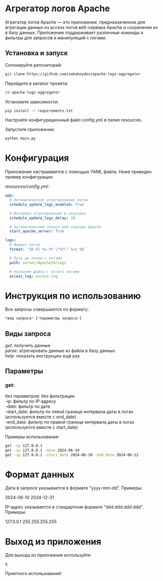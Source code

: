 # Агрегатор логов Apache
Агрегатор логов Apache — это приложение, предназначенное для агрегации данных из access логов веб-сервера Apache и сохранения их в базу данных. Приложение поддерживает различные команды и фильтры для запросов и манипуляций с логами.

## Установка и запуск

Склонируйте репозиторий:
``` sh
git clone https://github.com/vakaheydev/apache-logs-aggregator
```
Перейдите в каталог проекта:

``` sh
cd apache-logs-aggregator 
```
Установите зависимости:

``` sh
pip install -r requirements.txt 
```
Настройте конфигурационный файл config.yml в папке resources.

Запустите приложение:

``` sh
python main.py 
```

# Конфигурация
Приложение настраивается с помощью YAML файла. Ниже приведен пример конфигурации:

*resources/config.yml*:
```yaml
app:
  # Автоматическое агрегирование логов
  schedule_update_logs_enabled: True

  # Интервал агрегирования в секундах
  schedule_update_logs_delay: 30

  # Автоматический запуск веб-сервера Apache
  start_apache_server: True

logs:
  # Формат логов
  format: '%h %l %u %t \"%r\" %>s %b'

  # Путь до папки с логами
  path: server/Apache24/logs

  # Название файла с access логами
  access_log: access.log
```
# Инструкция по использованию
Все запросы совершаются по формату:  
``` sh
*вид запроса* [*параметры запроса*]
```

## Виды запроса  
*get*: получить данные  
*parse*: агрегировать данные из файла в базу данных  
*help*: показать инструкцию ещё раз

## Параметры
### get:
без параметров: без фильтрации  
-ip: фильтр по IP-адресу  
-date: фильтр по дате  
-start_date: фильтр по левой границе интервала даты в логах (используется вместе с end_date)  
-end_date: фильтр по правой границе интервала даты в логах (используется вместе с start_date)  

Примеры использования:
``` sh
get -ip 127.0.0.1
get -ip 127.0.0.1 -date 2024-06-10
get -ip 127.0.0.1 -start_date 2024-06-10 -end_date 2024-06-12
```
# Формат данных
Дата в запросе указывается в формате "yyyy-mm-dd". Примеры:

2024-06-10
2024-12-31

IP-адрес указывается в стандартном формате "ddd.ddd.ddd.ddd". Примеры:

127.0.0.1
255.255.255.255

# Выход из приложения
Для выхода из приложения используйте:
``` sh
q
```

Приятного использования!
